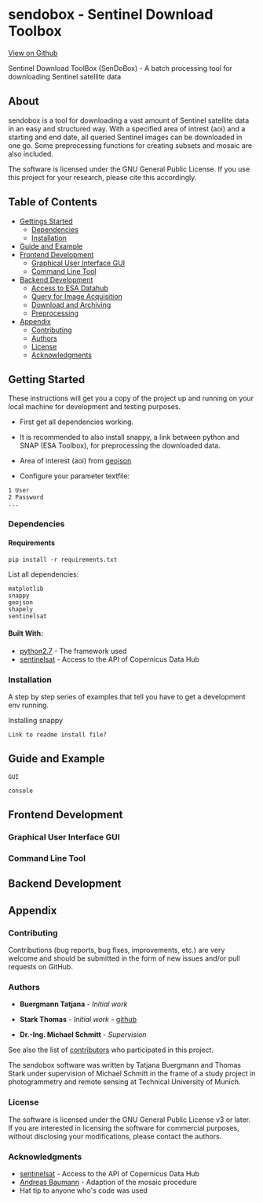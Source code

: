 # sendobox - Sentinel Download Toolbox

[View on Github](https://github.com/sendobox/sendobox)

Sentinel Download ToolBox (SenDoBox) - A batch processing tool for downloading Sentinel satellite data

## About

sendobox is a tool for downloading a vast amount of Sentinel satellite data in an easy and structured way. With a specified area of intrest (aoi) and a starting and end date, all queried Sentinel images can be downloaded in one go. Some preprocessing functions for creating subsets and mosaic are also included.

The software is licensed under the GNU General Public License. If you use this project for your research, please cite this accordingly.

## Table of Contents

* [Gettings Started](#getting-started)
  * [Dependencies](#dependencies)
  * [Installation](#installation)
* [Guide and Example](#guide-and-example)
* [Frontend Development](#frontend-development)
  * [Graphical User Interface GUI](#graphical-user-interface-gui)
  * [Command Line Tool](#command-line-tool)
* [Backend Development](#backend-development)
  * [Access to ESA Datahub](#)
  * [Query for Image Acquisition](#)
  * [Download and Archiving](#)
  * [Preprocessing](#)
* [Appendix](#appendix)
  * [Contributing](#contributing)
  * [Authors](#authors)
  * [License](#license)
  * [Acknowledgments](#acknowledgments)



## Getting Started

These instructions will get you a copy of the project up and running on your local machine for development and testing purposes.

* First get all dependencies working.
* It is recommended to also install snappy, a link between python and SNAP (ESA Toolbox), for preprocessing the downloaded data.

* Area of interest (aoi) from [geojson](http://geojson.io/#map=2/20.0/0.0)
* Configure your parameter textfile:

```
1 User
2 Password
...
```

### Dependencies

#### Requirements
```
pip install -r requirements.txt
```

List all dependencies:

```
matplotlib
snappy
geojson
shapely
sentinelsat
```

#### Built With:

* [python2.7](https://www.python.org/download/releases/2.7/) - The framework used
* [sentinelsat](https://github.com/ibamacsr/sentinelsat) - Access to the API of Copernicus Data Hub

### Installation

A step by step series of examples that tell you have to get a development env running. 

Installing snappy

```
Link to readme install file?
```

## Guide and Example

```
GUI
```

```
console
```

## Frontend Development

### Graphical User Interface GUI

### Command Line Tool

## Backend Development

## Appendix


### Contributing

Contributions (bug reports, bug fixes, improvements, etc.) are very welcome and should be submitted in the form of new issues and/or pull requests on GitHub.

### Authors

* **Buergmann Tatjana** - *Initial work* 
* **Stark Thomas** - *Initial work* - [github](https://github.com/stark-t)

* **Dr.-Ing. Michael Schmitt** - *Supervision*

See also the list of [contributors](https://github.com/your/project/contributors) who participated in this project.

The sendobox software was written by Tatjana Buergmann and Thomas Stark under supervision of Michael Schmitt in the frame of a study project in photogrammetry and remote sensing at Technical University of Munich.

### License

The software is licensed under the GNU General Public License v3 or later. If you are interested in licensing the software for commercial purposes, without disclosing your modifications, please contact the authors.


### Acknowledgments

* [sentinelsat](https://github.com/ibamacsr/sentinelsat) - Access to the API of Copernicus Data Hub
* [Andreas Baumann](http://forum.step.esa.int/users/abgbaumann/activity) - Adaption of the mosaic procedure
* Hat tip to anyone who's code was used


